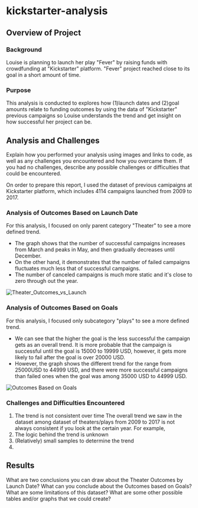 # kickstarter-analysis
## Overview of Project
### Background
Louise is planning to launch her play "Fever" by raising funds with crowdfunding at "Kickstarter" platform.
"Fever" project reached close to its goal in a short amount of time.
### Purpose
This analysis is conducted to explores how (1)launch dates and (2)goal amounts relate to funding outcomes by using the data of "Kickstarter" previous campaigns so Louise understands the trend and get insight on how successful her project can be.

## Analysis and Challenges
Explain how you performed your analysis using images and links to code, as well as any challenges you encountered and how you overcame them. If you had no challenges, describe any possible challenges or difficulties that could be encountered.

On order to prepare this report, I used the dataset of previous camipaigns at Kickstarter platform, which includes 4114 campaigns launched from 2009 to 2017.

### Analysis of Outcomes Based on Launch Date
For this analysis, I focused on only parent category "Theater" to see a more defined trend.

* The graph shows that the number of successful campaigns increases from March and peaks in May, and then gradually decreases until December.
* On the other hand, it demonstrates that the number of failed campaigns fluctuates much less that of successful campaigns.
* The number of canceled campaigns is much more static and it's close to zero through out the year.

![Theater_Outcomes_vs_Launch](https://user-images.githubusercontent.com/99149443/160183332-1c564399-aa00-472b-addf-cb334b04a5be.png)

### Analysis of Outcomes Based on Goals
For this analysis, I focused only subcategory "plays" to see a more defined trend.
* We can see that the higher the goal is the less successful the campaign gets as an overall trend. It is more probable that the campaign is successful until the goal is 15000 to 19999 USD, however, it gets more likely to fail after the goal is over 20000 USD. 
* However, the graph shows the different trend for the range from 25000USD to 44999 USD, and there were more successful campaigns than failed ones when the goal was among 35000 USD to 44999 USD.

![Outcomes Based on Goals](https://user-images.githubusercontent.com/99149443/160183310-5a650c94-6072-452f-8e66-4528f37860c4.png)

### Challenges and Difficulties Encountered
1. The trend is not consistent over time
The overall trend we saw in the dataset among dataset of theaters/plays from 2009 to 2017 is not always consistent if you look at the certain year.
For example, 
2. The logic behind the trend is unknown
3. (Relatively) small samples to determine the trend
4.  

## Results
What are two conclusions you can draw about the Theater Outcomes by Launch Date?
What can you conclude about the Outcomes based on Goals?
What are some limitations of this dataset?
What are some other possible tables and/or graphs that we could create?
